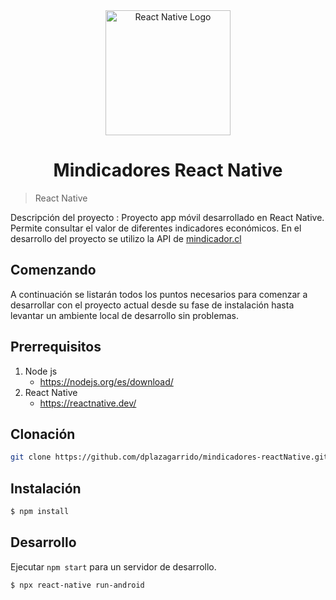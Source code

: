 <div align="center">
  <a href="https://reactnative.dev/" target="blank"><img src="https://reactnative.dev/img/header_logo.svg" height="200" alt="React Native Logo" /></a>
</div>
<div>

<h1 align="center"> Mindicadores React Native</h1>

> React Native

Descripción del proyecto : Proyecto app móvil desarrollado en React Native. Permite consultar el valor de diferentes indicadores económicos.
En el desarrollo del proyecto se utilizo la API de [mindicador.cl](https://mindicador.cl/)

## Comenzando

A continuación se listarán todos los puntos necesarios para comenzar a desarrollar con el proyecto actual desde su fase de instalación hasta levantar un ambiente local de desarrollo sin problemas.

## Prerrequisitos

1. Node js
    * https://nodejs.org/es/download/
2. React Native
    * https://reactnative.dev/

## Clonación

```bash
git clone https://github.com/dplazagarrido/mindicadores-reactNative.git
```

## Instalación

```bash
$ npm install
```

## Desarrollo

Ejecutar `npm start` para un servidor de desarrollo.

```bash
$ npx react-native run-android
```




